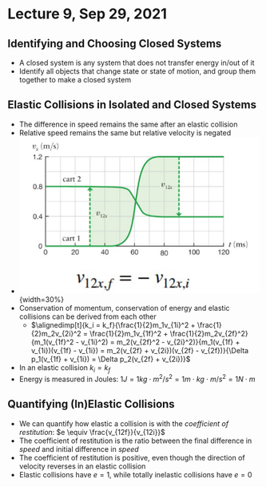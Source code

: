 # Lecture 9, Sep 29, 2021

## Identifying and Choosing Closed Systems

* A closed system is any system that does not transfer energy in/out of it
* Identify all objects that change state or state of motion, and group them together to make a closed system

## Elastic Collisions in Isolated and Closed Systems

* The difference in speed remains the same after an elastic collision
* Relative speed remains the same but relative velocity is negated
* ![relative speed](imgs/relative_speed.png){width=30%}
* Conservation of momentum, conservation of energy and elastic collisions can be derived from each other
	* $\alignedimp[t]{k_i = k_f}{\frac{1}{2}m_1v_{1i}^2 + \frac{1}{2}m_2v_{2i}^2 = \frac{1}{2}m_1v_{1f}^2 + \frac{1}{2}m_2v_{2f}^2}{m_1(v_{1f}^2 - v_{1i}^2) = m_2(v_{2f}^2 - v_{2i}^2)}{m_1(v_{1f} + v_{1i})(v_{1f} - v_{1i}) = m_2(v_{2f} + v_{2i})(v_{2f} - v_{2f})}{\Delta p_1(v_{1f} + v_{1i}) = \Delta p_2(v_{2f} + v_{2i})}$
* In an elastic collision $k_i = k_f$
* Energy is measured in Joules: $1\si{J} = 1\si{kg \cdot m^2/s^2} = 1\si{m \cdot kg \cdot m/s^2} = 1\si{N \cdot m}$

## Quantifying (In)Elastic Collisions

* We can quantify how elastic a collision is with the *coefficient of restitution*: $e \equiv \frac{v_{12f}}{v_{12i}}$
* The coefficient of restitution is the ratio between the final difference in *speed* and initial difference in *speed*
* The coefficient of restitution is positive, even though the direction of velocity reverses in an elastic collision
* Elastic collisions have $e = 1$, while totally inelastic collisions have $e = 0$

